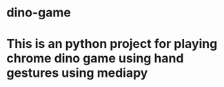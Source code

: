 # dino-game
# This is an python project for playing chrome dino game using hand gestures using mediapy









